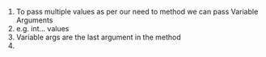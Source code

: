 1. To pass multiple values as per our need to method we can pass Variable Arguments
2. e.g. int... values
3. Variable args are the last argument in the method
4. 
